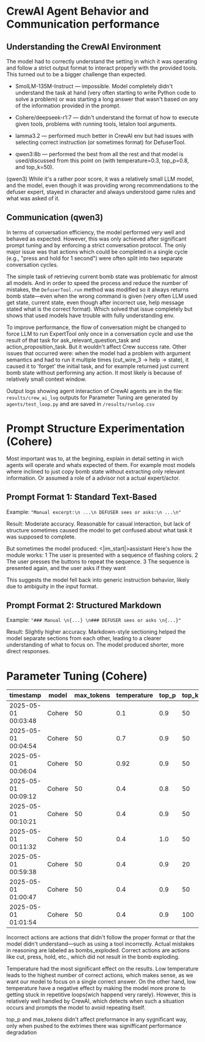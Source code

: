 # CrewAI Agent Behavior and Communication performance

## Understanding the CrewAI Environment
The model had to correctly understand the setting in which it was operating and follow a strict output format to interact properly with the provided tools. This turned out to be a bigger challenge than expected.

- SmolLM-135M-Instruct — impossible. Model completely didn't understand the task at hand (very often starting to write Python code to solve a problem) or was starting a long answer that wasn't based on any of the information provided in the prompt.

 - Cohere/deepseek-r1:7 — didn't understand the format of how to execute given tools, problems with running tools, letalon tool arguments.

 - lamma3.2 — performed much better in CrewAI env but had issues with selecting correct instruction (or sometimes format) for DefuserTool.

 - qwen3:8b — performed the best from all the rest and that model is used/discussed from this point on (with temperature=0.3, top_p=0.8, and top_k=50).

(qwen3) While it's a rather poor score, it was a relatively small LLM model, and the model, even though it was providing wrong recommendations to the defuser expert, stayed in character and always understood game rules and what was asked of it.

## Communication (qwen3)
In terms of conversation efficiency, the model performed very well and behaved as expected. However, this was only achieved after significant prompt tuning and by enforcing a strict conversation protocol. The only major issue was that actions which could be completed in a single cycle (e.g., "press and hold for 1 second") were often split into two separate conversation cycles.

The simple task of retrieving current bomb state was problematic for almost all models. And in order to speed the process and reduce the number of mistakes, the `DefuserTool.run` method was modified so it always returns bomb state—even when the wrong command is given (very often LLM used get state, current state, even though after incorrect use, help message stated what is the correct format). Which solved that issue completely but shows that used models have trouble with fully understanding env.

To improve performance, the flow of conversation might be changed to force LLM to run ExpertTool only once in a conversation cycle and use the result of that task for ask_relevant_question_task and action_proposition_task. But it wouldn't affect Crew success rate. Other issues that occurred were:
when the model had a problem with argument semantics and had to run it multiple times (cut_wire_3 -> help -> state), it caused it to 'forget' the initial task, and for example returned just current bomb state without performing any action. It most likely is because of relatively small context window.

Output logs showing agent interaction of CrewAI agents are in the file:` results/crew_ai_log`
outputs for Parameter Tuning are generated by `agents/test_loop.py` and are saved in `/results/runlog.csv`

# Prompt Structure Experimentation (Cohere)
Most important was to, at the begining, explain in detail setting in wich agents will operate and whats expected of them. For example most models where inclined to just copy bomb state without extracting only relevant information. Or assumed a role of a advisor not a actual expert/actor.
## Prompt Format 1: Standard Text-Based

Example:
`"Manual excerpt:\n
...\n
DEFUSER sees or asks:\n
...\n"`

Result:
Moderate accuracy. Reasonable for casual interaction, but lack of structure sometimes caused the model to get confused about what task it was supposed to complete.

But sometimes the model produced:
<|im_start|>assistant
Here's how the module works:
1 The user is presented with a sequence of flashing colors.
2 The user presses the buttons to repeat the sequence.
3 The sequence is presented again, and the user asks if they want

This suggests the model fell back into generic instruction behavior, likely due to ambiguity in the input format.


## Prompt Format 2: Structured Markdown

Example:
`"### Manual
\n{...}
\n### DEFUSER sees or asks
\n{...}"`

Result:
Slightly higher accuracy. Markdown-style sectioning helped the model separate sections from each other, leading to a clearer understanding of what to focus on. The model produced shorter, more direct responses.


# Parameter Tuning (Cohere)

|timestamp          |model |max_tokens|temperature|top_p|top_k|bombs_disarmed|bombs_exploded|correct_actions|incorrect_actions|
|-------------------|------|----------|-----------|-----|-----|--------------|--------------|---------------|-----------------|
|2025-05-01 00:03:48|Cohere|50        |0.1        |0.9  |50   |0             |4             |6              |0                |
|2025-05-01 00:04:54|Cohere|50        |0.7        |0.9  |50   |0             |5             |4              |1                |
|2025-05-01 00:06:04|Cohere|50        |0.92       |0.9  |50   |0             |3             |3              |4                |
|2025-05-01 00:09:12|Cohere|50        |0.4        |0.8  |50   |0             |4             |6              |0                |
|2025-05-01 00:10:21|Cohere|50        |0.4        |0.9  |50   |0             |1             |8              |1                |
|2025-05-01 00:11:32|Cohere|50        |0.4        |1.0  |50   |0             |0             |5              |5                |
|2025-05-01 00:59:38|Cohere|50        |0.4        |0.9  |20   |0             |0             |3              |7                |
|2025-05-01 01:00:47|Cohere|50        |0.4        |0.9  |50   |0             |2             |6              |2                |
|2025-05-01 01:01:54|Cohere|50        |0.4        |0.9  |100  |0             |4             |6              |0                |

Incorrect actions are actions that didn't follow the proper format or that the model didn't understand—such as using a tool incorrectly.
Actual mistakes in reasoning are labeled as bombs_exploded.
Correct actions are actions like cut, press, hold, etc., which did not result in the bomb exploding.

Temperature had the most significant effect on the results. Low temperature leads to the highest number of correct actions, which makes sense, as we want our model to focus on a single correct answer.
On the other hand, low temperature have a negative effect by making the model more prone to getting stuck in repetitive loops(wich happend very rarely). However, this is relatively well handled by CrewAI, which detects when such a situation occurs and prompts the model to avoid repeating itself.

top_p and max_tokens didn't affect preformance in any sygnificant way, only when pushed to the extrimes there was signifficant performance degradation

